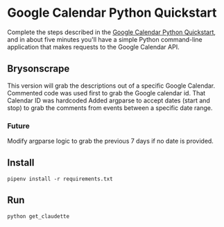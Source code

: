# Google Calendar Python Quickstart

Complete the steps described in the [Google Calendar Python Quickstart](
https://developers.google.com/google-apps/calendar/quickstart/python), and in
about five minutes you'll have a simple Python command-line application that
makes requests to the Google Calendar API.

## Brysonscrape
This version will grab the descriptions out of a specific Google Calendar.
Commented code was used first to grab the Google calendar id.
That Calendar ID was hardcoded 
Added argparse to accept dates (start and stop) to grab the comments from events between a specific date range.
### Future
Modify argparse logic to grab the previous 7 days if no date is provided.
## Install

```
pipenv install -r requirements.txt
```

## Run

```
python get_claudette
```
